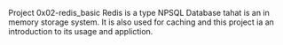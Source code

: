 Project 0x02-redis_basic
Redis is a type NPSQL Database tahat is an in memory storage system. It is also used for caching and this project ia an introduction to its usage and appliction.
